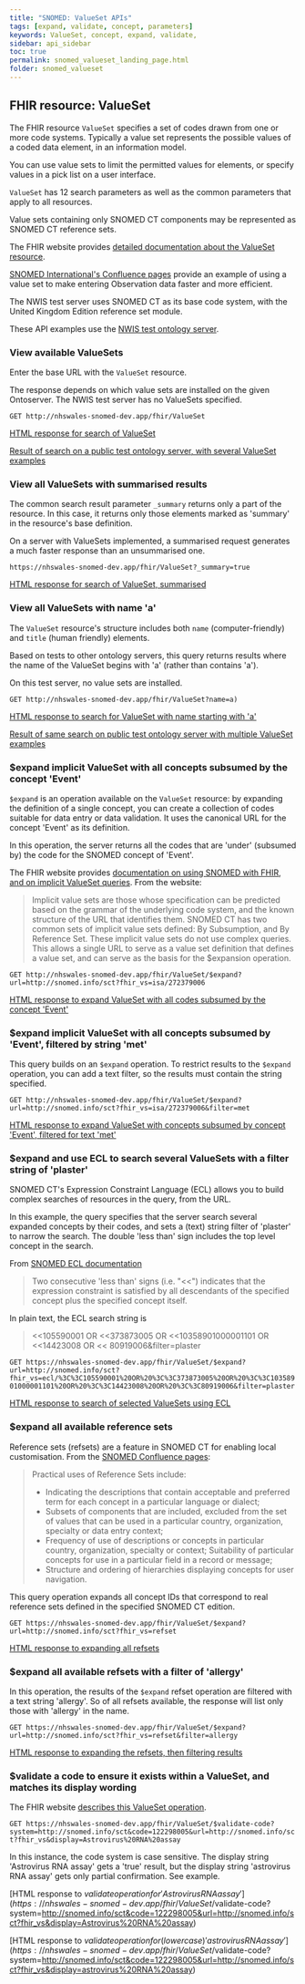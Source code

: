 ```yaml
---
title: "SNOMED: ValueSet APIs"
tags: [expand, validate, concept, parameters]
keywords: ValueSet, concept, expand, validate,
sidebar: api_sidebar
toc: true
permalink: snomed_valueset_landing_page.html
folder: snomed_valueset
---
```


## FHIR resource: ValueSet

The FHIR resource `ValueSet` specifies a set of codes drawn from one or more code systems. Typically a value set represents the possible values of a coded data element, in an information model.

You can use value sets to limit the permitted values for elements, or specify values in a pick list on a user interface.

`ValueSet` has 12 search parameters as well as the common parameters that apply to all resources. 

Value sets containing only SNOMED CT components may be represented as SNOMED CT reference sets.

The FHIR website provides [detailed documentation about the ValueSet resource](https://www.hl7.org/fhir/STU3/valueset.html).  

[SNOMED International's Confluence pages](https://confluence.ihtsdotools.org/display/DOCRFSPG/2.2.+Value+Set) provide an example of using a value set to make entering Observation data faster and more efficient. 

The NWIS test server uses SNOMED CT as its base code system, with the United Kingdom Edition reference set module.  

These API examples use the [NWIS test ontology server](https://nhswales-snomed-dev.app/fhir/).

### View available ValueSets

Enter the base URL with the `ValueSet` resource.   

The response depends on which value sets are installed on the given Ontoserver. The NWIS test server has no ValueSets specified.

`
GET http://nhswales-snomed-dev.app/fhir/ValueSet
`

[HTML response for search of ValueSet](https://nhswales-snomed-dev.app/fhir/ValueSet)

[Result of search on a public test ontology server, with several ValueSet examples](https://stu3.ontoserver.csiro.au/fhir/ValueSet)

### View all ValueSets with summarised results

The common search result parameter `_summary` returns only a part of the resource. In this case, it returns only those elements marked as 'summary' in the resource's base definition.

On a server with ValueSets implemented, a summarised request generates a much faster response than an unsummarised one. 

`
https://nhswales-snomed-dev.app/fhir/ValueSet?_summary=true
`

[HTML response for search of ValueSet, summarised](https://nhswales-snomed-dev.app/fhir/ValueSet?_summary=true)


### View all ValueSets with name 'a' 

The `ValueSet` resource's structure includes both `name` (computer-friendly) and `title` (human friendly) elements. 

Based on tests to other ontology servers, this query returns results where the name of the ValueSet begins with 'a' (rather than contains 'a').

On this test server, no value sets are installed.

`
GET http://nhswales-snomed-dev.app/fhir/ValueSet?name=a)
`

[HTML response to search for ValueSet with name starting with 'a'](http://nhswales-snomed-dev.app/fhir/ValueSet?name=a)

[Result of same search on public test ontology server with multiple ValueSet examples](https://stu3.ontoserver.csiro.au/fhir/ValueSet?name=a)

### $expand implicit ValueSet with all concepts subsumed by the concept 'Event'

`$expand` is an operation available on the `ValueSet` resource: by expanding the definition of a single concept, you can create a collection of codes suitable for data entry or data validation. It uses the canonical URL for the concept 'Event' as its definition.

In this operation, the server returns all the codes that are 'under' (subsumed by) the code for the SNOMED concept of 'Event'. 

The FHIR website provides [documentation on using SNOMED with FHIR, and on implicit ValueSet queries](https://hl7.org/fhir/STU3/snomedct.html#implicit). From the website:

> Implicit value sets are those whose specification can be predicted based on the grammar of the underlying code system, and the known structure of the URL that identifies them. SNOMED CT has two common sets of implicit value sets defined: By Subsumption, and By Reference Set. These implicit value sets do not use complex queries. This allows a single URL to serve as a value set definition that defines a value set, and can serve as the basis for the $expansion operation.

` GET http://nhswales-snomed-dev.app/fhir/ValueSet/$expand?url=http://snomed.info/sct?fhir_vs=isa/272379006
`

[HTML response to expand ValueSet with all codes subsumed by the concept 'Event'](https://nhswales-snomed-dev.app/fhir/ValueSet/$expand?url=http://snomed.info/sct?fhir_vs=isa/272379006)

### $expand implicit ValueSet with all concepts subsumed by 'Event', filtered by string 'met'

This query builds on an `$expand` operation. To restrict results to the `$expand` operation, you can add a text filter, so the results must contain the string specified.

` GET http://nhswales-snomed-dev.app/fhir/ValueSet/$expand?url=http://snomed.info/sct?fhir_vs=isa/272379006&filter=met 
`  

[HTML response to expand ValueSet with concepts subsumed by concept 'Event', filtered for text 'met'](https://nhswales-snomed-dev.app/fhir/ValueSet/$expand?url=http://snomed.info/sct?fhir_vs=isa/272379006&filter=met)

### $expand and use ECL to search several ValueSets with a filter string of 'plaster'

SNOMED CT's Expression Constraint Language (ECL) allows you to build complex searches of resources in the query, from the URL. 

In this example, the query specifies that the server search several expanded concepts by their codes, and sets a (text) string filter of 'plaster' to narrow the search. The double 'less than' sign includes the top level concept in the search.

From [SNOMED ECL documentation](https://confluence.ihtsdotools.org/display/DOCECL/6.1+Simple+Expression+Constraints)

> Two consecutive 'less than' signs (i.e. "<<") indicates that the expression constraint is satisfied by all descendants of the specified concept plus the specified concept itself. 

In plain text, the ECL search string is

> <<105590001 OR <<373873005 OR <<10358901000001101 OR <<14423008 OR << 80919006&filter=plaster

`GET https://nhswales-snomed-dev.app/fhir/ValueSet/$expand?url=http://snomed.info/sct?fhir_vs=ecl/%3C%3C105590001%20OR%20%3C%3C373873005%20OR%20%3C%3C10358901000001101%20OR%20%3C%3C14423008%20OR%20%3C%3C80919006&filter=plaster
`

[HTML response to search of selected ValueSets using ECL](https://nhswales-snomed-dev.app/fhir/ValueSet/$expand?url=http://snomed.info/sct?fhir_vs=ecl/%3C%3C105590001%20OR%20%3C%3C373873005%20OR%20%3C%3C10358901000001101%20OR%20%3C%3C14423008%20OR%20%3C%3C80919006&filter=plaster)

### $expand all available reference sets  

Reference sets (refsets) are a feature in SNOMED CT for enabling local customisation. From the [SNOMED Confluence pages](https://confluence.ihtsdotools.org/display/DOCTIG/3.2.1.+Reference+Sets):

> Practical uses of Reference Sets include:
> * Indicating the descriptions that contain acceptable and preferred term for each concept in a particular language or dialect;
> * Subsets of components that are included, excluded from the set of values that can be used in a particular country, organization, specialty or data entry context;
> * Frequency of use of descriptions or concepts in particular country, organization, specialty or context;
Suitability of particular concepts for use in a particular field in a record or message;
> * Structure and ordering of hierarchies displaying concepts for user navigation.

This query operation expands all concept IDs that correspond to real reference sets defined in the specified SNOMED CT edition.

`GET https://nhswales-snomed-dev.app/fhir/ValueSet/$expand?url=http://snomed.info/sct?fhir_vs=refset
`

[HTML response to expanding all refsets](https://nhswales-snomed-dev.app/fhir/ValueSet/$expand?url=http://snomed.info/sct?fhir_vs=refset)

### $expand all available refsets with a filter of 'allergy' 

In this operation, the results of the `$expand` refset operation are filtered with a text string 'allergy'. So of all refsets available, the response will list only those with 'allergy' in the name.

`GET https://nhswales-snomed-dev.app/fhir/ValueSet/$expand?url=http://snomed.info/sct?fhir_vs=refset&filter=allergy
`

[HTML response to expanding the refsets, then filtering results](https://nhswales-snomed-dev.app/fhir/ValueSet/$expand?url=http://snomed.info/sct?fhir_vs=refset&filter=allergy)

### $validate a code to ensure it exists within a ValueSet, and matches its display wording

The FHIR website [describes this ValueSet operation](https://hl7.org/fhir/STU3/valueset-operations.html#4.8.16.2). 

`GET https://nhswales-snomed-dev.app/fhir/ValueSet/$validate-code?system=http://snomed.info/sct&code=122298005&url=http://snomed.info/sct?fhir_vs&display=Astrovirus%20RNA%20assay
`

In this instance, the code system is case sensitive. The display string 'Astrovirus RNA assay' gets a 'true' result, but the display string 'astrovirus RNA assay' gets only partial confirmation. See example.

[HTML response to $validate operation for 'Astrovirus RNA assay'](https://nhswales-snomed-dev.app/fhir/ValueSet/$validate-code?system=http://snomed.info/sct&code=122298005&url=http://snomed.info/sct?fhir_vs&display=Astrovirus%20RNA%20assay)

[HTML response to $validate operation for (lowercase) 'astrovirus RNA assay'](https://nhswales-snomed-dev.app/fhir/ValueSet/$validate-code?system=http://snomed.info/sct&code=122298005&url=http://snomed.info/sct?fhir_vs&display=astrovirus%20RNA%20assay)

